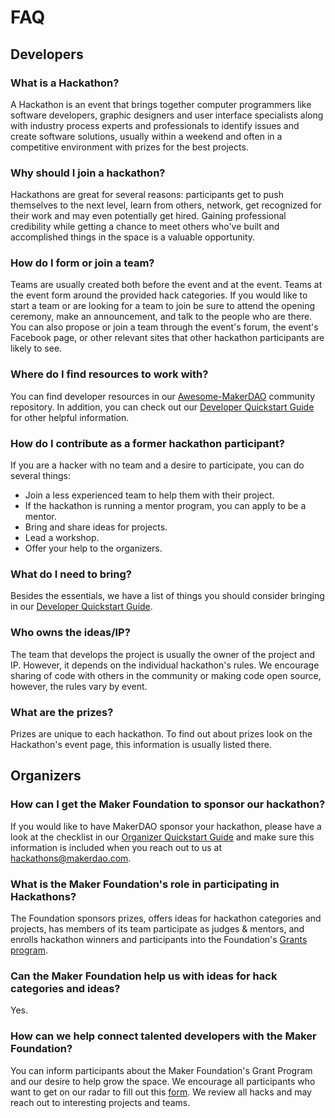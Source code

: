 # FAQ

## Developers

### What is a Hackathon?

A Hackathon is an event that brings together computer programmers like software developers, graphic designers and user interface specialists along with industry process experts and professionals to identify issues and create software solutions, usually within a weekend and often in a competitive environment with prizes for the best projects.

### Why should I join a hackathon?

Hackathons are great for several reasons: participants get to push themselves to the next level, learn from others, network, get recognized for their work and may even potentially get hired. Gaining professional credibility while getting a chance to meet others who've built and accomplished things in the space is a valuable opportunity.

### How do I form or join a team?

Teams are usually created both before the event and at the event. Teams at the event form around the provided hack categories. If you would like to start a team or are looking for a team to join be sure to attend the opening ceremony, make an announcement, and talk to the people who are there. You can also propose or join a team through the event's forum, the event's Facebook page, or other relevant sites that other hackathon participants are likely to see.

### Where do I find resources to work with?

You can find developer resources in our [Awesome-MakerDAO](https://github.com/ryancreatescopy/community/tree/203253ec20549aa3667729d5b12a0ee7c5834bde/hackathons/makerdao/awesome-makerdao/blob/master/README.md) community repository. In addition, you can check out our [Developer Quickstart Guide](https://github.com/ryancreatescopy/community/tree/203253ec20549aa3667729d5b12a0ee7c5834bde/hackathons/hackathons/developer-quick-start-guide.md) for other helpful information.

### How do I contribute as a former hackathon participant?

If you are a hacker with no team and a desire to participate, you can do several things:

* Join a less experienced team to help them with their project.
* If the hackathon is running a mentor program, you can apply to be a mentor.
* Bring and share ideas for projects.
* Lead a workshop.
* Offer your help to the organizers.

### What do I need to bring?

Besides the essentials, we have a list of things you should consider bringing in our [Developer Quickstart Guide](https://github.com/ryancreatescopy/community/tree/203253ec20549aa3667729d5b12a0ee7c5834bde/hackathons/hackathons/developer-quick-start-guide.md).

### Who owns the ideas/IP?

The team that develops the project is usually the owner of the project and IP. However, it depends on the individual hackathon's rules. We encourage sharing of code with others in the community or making code open source, however, the rules vary by event.

### What are the prizes?

Prizes are unique to each hackathon. To find out about prizes look on the Hackathon's event page, this information is usually listed there.

## Organizers

### How can I get the Maker Foundation to sponsor our hackathon?

If you would like to have MakerDAO sponsor your hackathon, please have a look at the checklist in our [Organizer Quickstart Guide](https://github.com/ryancreatescopy/community/tree/203253ec20549aa3667729d5b12a0ee7c5834bde/hackathons/hackathons/developer-quick-start-guide.md) and make sure this information is included when you reach out to us at hackathons@makerdao.com.

### What is the Maker Foundation's role in participating in Hackathons?

The Foundation sponsors prizes, offers ideas for hackathon categories and projects, has members of its team participate as judges & mentors, and enrolls hackathon winners and participants into the Foundation's [Grants program](../grants/).

### Can the Maker Foundation help us with ideas for hack categories and ideas?

Yes.

### How can we help connect talented developers with the Maker Foundation?

You can inform participants about the Maker Foundation's Grant Program and our desire to help grow the space. We encourage all participants who want to get on our radar to fill out this [form](https://airtable.com/shrmEMdxtYDUKtEkU). We review all hacks and may reach out to interesting projects and teams.

